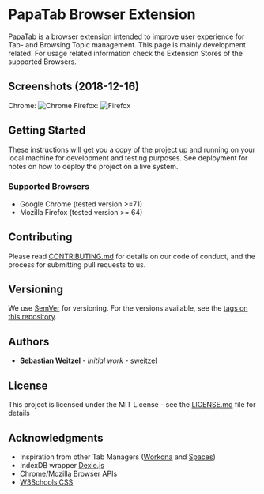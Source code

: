# PapaTab Browser Extension

PapaTab is a browser extension intended to improve user experience for Tab- and Browsing Topic management.
This page is mainly development related. For usage related information check the Extension Stores of the supported Browsers.

## Screenshots (2018-12-16)
Chrome:
![Chrome](https://i.imgur.com/flapj6D.png)
Firefox:
![Firefox](https://i.imgur.com/zueTQkG.png)

## Getting Started

These instructions will get you a copy of the project up and running on your local machine for development and testing purposes. See deployment for notes on how to deploy the project on a live system.

### Supported Browsers

* Google Chrome (tested version >=71)
* Mozilla Firefox (tested version >= 64)

## Contributing

Please read [CONTRIBUTING.md](https://gist.github.com/PurpleBooth/b24679402957c63ec426) for details on our code of conduct, and the process for submitting pull requests to us.

## Versioning

We use [SemVer](http://semver.org/) for versioning. For the versions available, see the [tags on this repository](https://github.com/your/project/tags). 

## Authors

* **Sebastian Weitzel** - *Initial work* - [sweitzel](https://github.com/sweitzel)

## License

This project is licensed under the MIT License - see the [LICENSE.md](LICENSE.md) file for details

## Acknowledgments

* Inspiration from other Tab Managers ([Workona](https://workona.com/) and [Spaces](https://github.com/deanoemcke/spaces/))
* IndexDB wrapper [Dexie.js](https://dexie.org/)
* Chrome/Mozilla Browser APIs
* [W3Schools.CSS](https://www.w3schools.com/w3css/default.asp)
